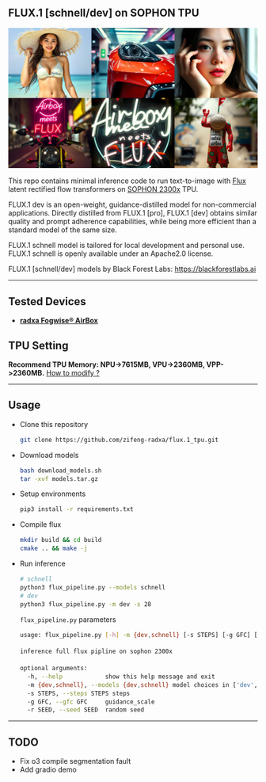 ## FLUX.1 [schnell/dev] on SOPHON TPU

![main.jpg](./assets/main.jpg)

This repo contains minimal inference code to run text-to-image with [Flux](https://blackforestlabs.ai/) latent rectified flow transformers on [SOPHON 2300x](https://radxa.com/products/aicore/aicore-sg2300x/) TPU.

FLUX.1 dev is an open-weight, guidance-distilled model for non-commercial applications. Directly distilled from FLUX.1 [pro], FLUX.1 [dev] obtains similar quality and prompt adherence capabilities, while being more efficient than a standard model of the same size.

FLUX.1 schnell model is tailored for local development and personal use. FLUX.1 schnell is openly available under an Apache2.0 license.

FLUX.1 [schnell/dev] models by Black Forest Labs: https://blackforestlabs.ai

---

## Tested Devices
- [**radxa Fogwise® AirBox**](https://radxa.com/products/fogwise/airbox)


## TPU Setting
**Recommend TPU Memory: NPU->7615MB, VPU->2360MB, VPP->2360MB.** [How to modify ?](https://docs.radxa.com/en/sophon/airbox/local-ai-deploy/ai-tools/memory_allocate)

---
## Usage
- Clone this repository
    ```bash
    git clone https://github.com/zifeng-radxa/flux.1_tpu.git
    ```

- Download models 
    ```bash
    bash download_models.sh
    tar -xvf models.tar.gz
    ```

- Setup environments
    ```bash
    pip3 install -r requirements.txt
    ```

- Compile flux 
    ```bash
    mkdir build && cd build
    cmake .. && make -j
    ```

- Run inference
    ```bash
    # schnell
    python3 flux_pipeline.py --models schnell
    # dev
    python3 flux_pipeline.py -m dev -s 28
    ```
    `flux_pipeline.py` parameters
    ```bash
    usage: flux_pipeline.py [-h] -m {dev,schnell} [-s STEPS] [-g GFC] [-r SEED]
    
    inference full flux pipline on sophon 2300x
    
    optional arguments:
      -h, --help            show this help message and exit
      -m {dev,schnell}, --models {dev,schnell} model choices in ['dev', 'schnell']
      -s STEPS, --steps STEPS steps
      -g GFC, --gfc GFC     guidance_scale
      -r SEED, --seed SEED  random seed
    ```
---

## TODO
- Fix o3 compile segmentation fault
- Add gradio demo
